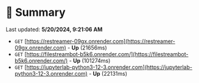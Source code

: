 # 📖 Summary
Last updated: **5/20/2024, 9:21:06 AM**

- `GET` [https://restreamer-09gx.onrender.com](https://restreamer-09gx.onrender.com) - **Up** (21656ms)
- `GET` [https://filestreambot-b5k6.onrender.com/](https://filestreambot-b5k6.onrender.com/) - **Up** (101274ms)
- `GET` [https://jupyterlab-python3-12-3.onrender.com](https://jupyterlab-python3-12-3.onrender.com) - **Up** (22131ms)
